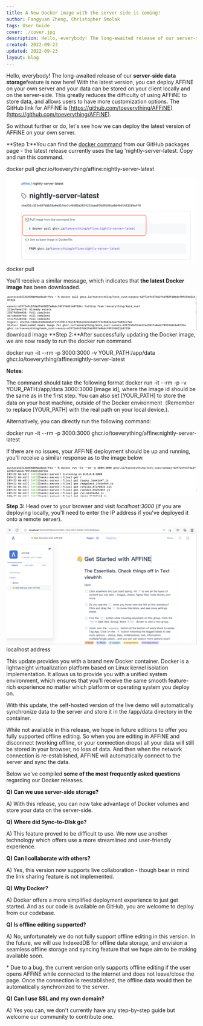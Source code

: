 ```yaml
---
title: A New Docker image with the server side is coming!
author: Fangyuan Zheng, Christopher Smolak
tags: User Guide
cover: ./cover.jpg
description: Hello, everybody! The long-awaited release of our server-side data storage feature is now here! With the latest version, you can deploy AFFiNE on your own server and your data can be stored on your client locally and on the server-side
created: 2022-09-23
updated: 2022-09-23
layout: blog
---
```


Hello, everybody! The long-awaited release of our **server-side data storage**feature is now here! With the latest version, you can deploy AFFiNE on your own server and your data can be stored on your client locally and on the server-side. This greatly reduces the difficulty of using AFFiNE to store data, and allows users to have more customization options. The GitHub link for AFFiNE is [https://github.com/toeverything/AFFiNE](https://github.com/toeverything/AFFiNE).

So without further or do, let's see how we can deploy the latest version of AFFiNE on your own server.

**Step 1:**You can find the [docker command](https://github.com/toeverything/AFFiNE/pkgs/container/affine/) from our GitHub packages page - the latest release currently uses the tag 'nightly-server-latest. Copy and run this command.

docker pull ghcr.io/toeverything/affine:nightly-server-latest

![](./1246e406fa87e88ab9b882bed1833c00d222b326-1280x584.png)
docker pull

You'll receive a similar message, which indicates that **the latest Docker image** has been downloaded.

![](./f882a5c3bcecfb6c63eec3e90edb08f70f4766ea-1280x232.png)
download image
**Step 2:**After successfully updating the Docker image, we are now ready to run the docker run command.

docker run -it --rm -p 3000:3000 -v YOUR_PATH:/app/data ghcr.io/toeverything/affine:nightly-server-latest

**Notes**:

The command should take the following format docker run -it --rm -p -v YOUR_PATH:/app/data 3000:3000 \[image id\], where the image id should be the same as in the first step. You can also set \[YOUR_PATH\] to store the data on your host machine, outside of the Docker environment（Remember to replace \[YOUR_PATH\] with the real path on your local device.).

Alternatively, you can directly run the following command:

docker run -it --rm -p 3000:3000 ghcr.io/toeverything/affine:nightly-server-latest

If there are no issues, your AFFiNE deployment should be up and running, you'll receive a similar response as to the image below.

![](./976bd2b70124d94aa7c95e4adb9f9392b3cc253d-1280x204.png)

**Step 3:** Head over to your browser and visit _localhost:3000_ (if you are deploying locally, you'll need to enter the IP address if you've deployed it onto a remote server).

![](./053f5beaa7c0098628d027974fdf8a65dd71a937-1280x789.png)
localhost address

This update provides you with a brand new Docker container. Docker is a lightweight virtualization platform based on Linux kernel isolation implementation. It allows us to provide you with a unified system environment, which ensures that you'll receive the same smooth feature-rich experience no matter which platform or operating system you deploy on.

With this update, the self-hosted version of the live demo will automatically synchronize data to the server and store it in the /app/data directory in the container.

While not available in this release, we hope in future editions to offer you fully supported offline editing. So when you are editing in AFFiNE and disconnect (working offline, or your connection drops) all your data will still be stored in your browser, no loss of data. And then when the network connection is re-established, AFFiNE will automatically connect to the server and sync the data.

Below we've compiled **some of the most frequently asked questions** regarding our Docker releases.

**Q) Can we use server-side storage?**

A) With this release, you can now take advantage of Docker volumes and store your data on the server-side.

**Q) Where did Sync-to-DIsk go?**

A) This feature proved to be difficult to use. We now use another technology which offers use a more streamlined and user-friendly experience.

**Q) Can I collaborate with others?**

A) Yes, this version now supports live collaboration - though bear in mind the link sharing feature is not implemented.

**Q) Why Docker?**

A) Docker offers a more simplified deployment experience to just get started. And as our code is available on GitHub, you are welcome to deploy from our codebase.

**Q) Is offline editing supported?**

A) No, unfortunately we do not fully support offline editing in this version. In the future, we will use IndexedDB for offline data storage, and envision a seamless offline storage and syncing feature that we hope aim to be making available soon.

\* Due to a bug, the current version only supports offline editing if the user opens AFFiNE while connected to the internet and does not leave/close the page. Once the connection is reestablished, the offline data would then be automatically synchronized to the server.

**Q) Can I use SSL and my own domain?**

A) Yes you can, we don't currently have any step-by-step guide but welcome our community to contribute one.

